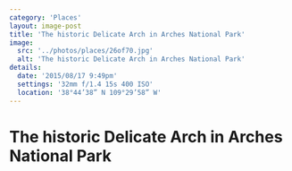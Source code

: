 ```yaml
---
category: 'Places'
layout: image-post
title: 'The historic Delicate Arch in Arches National Park'
image:
  src: '../photos/places/26of70.jpg'
  alt: 'The historic Delicate Arch in Arches National Park'
details:
  date: '2015/08/17 9:49pm'
  settings: '32mm f/1.4 15s 400 ISO'
  location: '38°44’38” N 109°29’58” W'
---
```

<h1 class="d-none">The historic Delicate Arch in Arches National Park</h1>